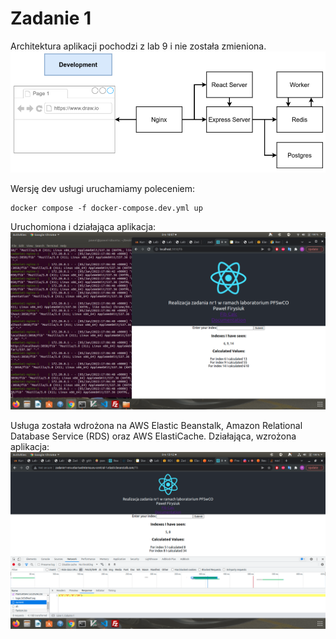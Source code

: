 # Zadanie 1

Architektura aplikacji pochodzi z lab 9 i nie została zmieniona. ![architektura](arch.png)

Wersję dev usługi uruchamiamy poleceniem:
```
docker compose -f docker-compose.dev.yml up
```

Uruchomiona i działająca aplikacja:
![Uruchomiona i działająca aplikacja](app.png)

Usługa została wdrożona na AWS Elastic Beanstalk, Amazon Relational Database Service (RDS) oraz AWS ElastiCache.
Działająca, wzrożona aplikacja:
![Działająca, wzrożona aplikacja](aws.png)
